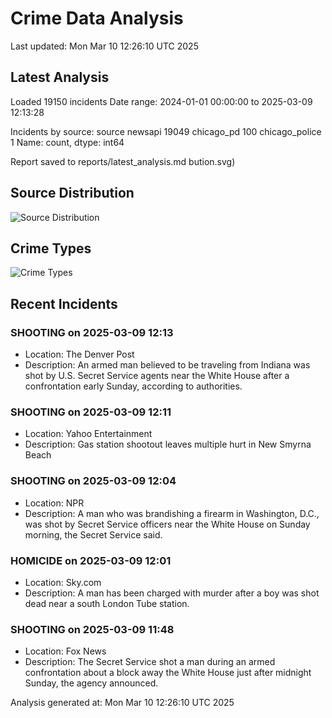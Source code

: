 # Crime Data Analysis
Last updated: Mon Mar 10 12:26:10 UTC 2025

## Latest Analysis

Loaded 19150 incidents
Date range: 2024-01-01 00:00:00 to 2025-03-09 12:13:28

Incidents by source:
source
newsapi           19049
chicago_pd          100
chicago_police        1
Name: count, dtype: int64

Report saved to reports/latest_analysis.md
bution.svg)

## Source Distribution
![Source Distribution](images/source_distribution.svg)

## Crime Types
![Crime Types](images/crime_types.svg)

## Recent Incidents

### SHOOTING on 2025-03-09 12:13
- Location: The Denver Post
- Description: An armed man believed to be traveling from Indiana was shot by U.S. Secret Service agents near the White House after a confrontation early Sunday, according to authorities.


### SHOOTING on 2025-03-09 12:11
- Location: Yahoo Entertainment
- Description: Gas station shootout leaves multiple hurt in New Smyrna Beach


### SHOOTING on 2025-03-09 12:04
- Location: NPR
- Description: A man who was brandishing a firearm in Washington, D.C., was shot by Secret Service officers near the White House on Sunday morning, the Secret Service said.


### HOMICIDE on 2025-03-09 12:01
- Location: Sky.com
- Description: A man has been charged with murder after a boy was shot dead near a south London Tube station.


### SHOOTING on 2025-03-09 11:48
- Location: Fox News
- Description: The Secret Service shot a man during an armed confrontation about a block away the White House just after midnight Sunday, the agency announced.

Analysis generated at: Mon Mar 10 12:26:10 UTC 2025
